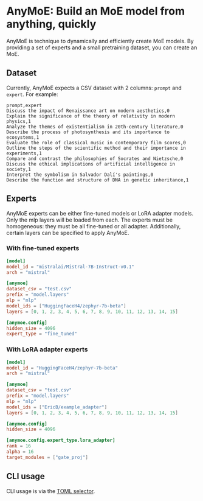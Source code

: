 # AnyMoE: Build an MoE model from anything, quickly

AnyMoE is technique to dynamically and efficiently create MoE models. By providing a set of experts and a small pretraining dataset, you can create an MoE.

## Dataset
Currently, AnyMoE expects a CSV dataset with 2 columns: `prompt` and `expert`. For example:
```csv
prompt,expert
Discuss the impact of Renaissance art on modern aesthetics,0
Explain the significance of the theory of relativity in modern physics,1
Analyze the themes of existentialism in 20th-century literature,0
Describe the process of photosynthesis and its importance to ecosystems,1
Evaluate the role of classical music in contemporary film scores,0
Outline the steps of the scientific method and their importance in experiments,1
Compare and contrast the philosophies of Socrates and Nietzsche,0
Discuss the ethical implications of artificial intelligence in society,1
Interpret the symbolism in Salvador Dalí's paintings,0
Describe the function and structure of DNA in genetic inheritance,1
```

## Experts
AnyMoE experts can be either fine-tuned models or LoRA adapter models. Only the mlp layers will be loaded from each. The experts must be homogeneous: they must be all fine-tuned or all adapter. Additionally, certain layers can be specified to apply AnyMoE.

### With fine-tuned experts
```toml
[model]
model_id = "mistralai/Mistral-7B-Instruct-v0.1"
arch = "mistral"

[anymoe]
dataset_csv = "test.csv"
prefix = "model.layers"
mlp = "mlp"
model_ids = ["HuggingFaceH4/zephyr-7b-beta"]
layers = [0, 1, 2, 3, 4, 5, 6, 7, 8, 9, 10, 11, 12, 13, 14, 15]

[anymoe.config]
hidden_size = 4096
expert_type = "fine_tuned"
```

### With LoRA adapter experts
```toml
[model]
model_id = "HuggingFaceH4/zephyr-7b-beta"
arch = "mistral"

[anymoe]
dataset_csv = "test.csv"
prefix = "model.layers"
mlp = "mlp"
model_ids = ["EricB/example_adapter"]
layers = [0, 1, 2, 3, 4, 5, 6, 7, 8, 9, 10, 11, 12, 13, 14, 15]

[anymoe.config]
hidden_size = 4096

[anymoe.config.expert_type.lora_adapter]
rank = 16
alpha = 16
target_modules = ["gate_proj"]
```

## CLI usage

CLI usage is via the [TOML selector](TOML_SELECTOR.md#anymoe).
